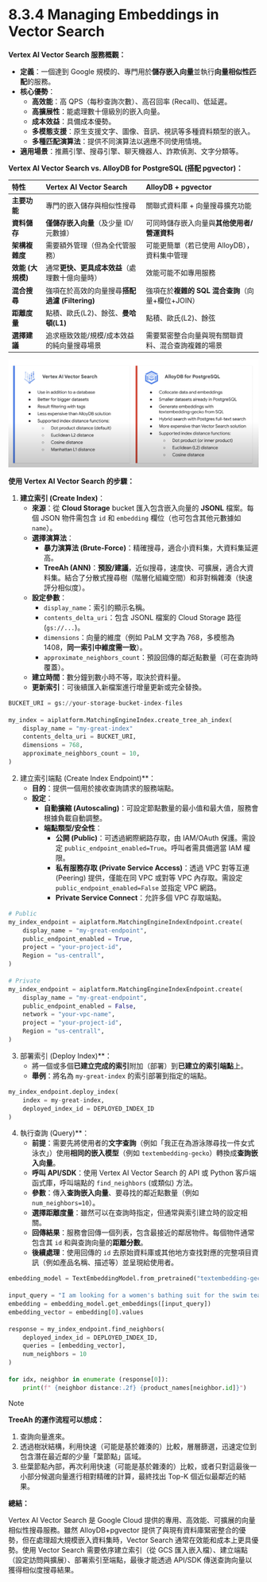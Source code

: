 # 8.3.4 Managing Embeddings in Vector Search

**Vertex AI Vector Search 服務概觀：**

- **定義**：一個達到 Google 規模的、專門用於**儲存嵌入向量**並執行**向量相似性匹配**的服務。
- **核心優勢**：
    - **高效能**：高 QPS（每秒查詢次數）、高召回率 (Recall)、低延遲。
    - **高擴展性**：能處理數十億級別的嵌入向量。
    - **成本效益**：具備成本優勢。
    - **多模態支援**：原生支援文字、圖像、音訊、視訊等多種資料類型的嵌入。
    - **多種匹配演算法**：提供不同演算法以適應不同使用情境。
- **適用場景**：推薦引擎、搜尋引擎、聊天機器人、詐欺偵測、文字分類等。

**Vertex AI Vector Search vs. AlloyDB for PostgreSQL (搭配 pgvector)：**

| 特性           | Vertex AI Vector Search         | AlloyDB + pgvector               |
| :----------- | :------------------------------ | :------------------------------- |
| **主要功能**     | 專門的嵌入儲存與相似性搜尋                   | 關聯式資料庫 + 向量搜尋擴充功能                |
| **資料儲存**     | **僅儲存嵌入向量**（及少量 ID/元數據）         | 可同時儲存嵌入向量與**其他使用者/營運資料**         |
| **架構複雜度**    | 需要額外管理（但為全代管服務）                 | 可能更簡單（若已使用 AlloyDB），資料集中管理       |
| **效能 (大規模)** | 通常**更快、更具成本效益**（處理數十億向量時）       | 效能可能不如專用服務                       |
| **混合搜尋**     | 強項在於高效的向量搜尋**搭配過濾 (Filtering)** | 強項在於**複雜的 SQL 混合查詢**（向量+欄位+JOIN） |
| **距離度量**     | 點積、歐氏(L2)、餘弦、**曼哈頓(L1)**        | 點積、歐氏(L2)、餘弦                     |
| **選擇建議**     | 追求極致效能/規模/成本效益的純向量搜尋場景          | 需要緊密整合向量與現有關聯資料、混合查詢複雜的場景        |
![gh](https://raw.githubusercontent.com/SeanChenR/img_gif/main/myimage/17436581240009n7j6k.png)


**使用 Vertex AI Vector Search 的步驟：**

1. **建立索引 (Create Index)**：
    - **來源**：從 **Cloud Storage** bucket 匯入包含嵌入向量的 **JSONL** 檔案。每個 JSON 物件需包含 `id` 和 `embedding` 欄位（也可包含其他元數據如 `name`）。
    - **選擇演算法**：
        - **暴力演算法 (Brute-Force)**：精確搜尋，適合小資料集，大資料集延遲高。
        - **TreeAh (ANN)**：**預設/建議**，近似搜尋，速度快、可擴展，適合大資料集。結合了分散式搜尋樹（階層化組織空間）和非對稱雜湊（快速評分相似度）。
    - **設定參數**：
        - `display_name`：索引的顯示名稱。
        - `contents_delta_uri`：包含 JSONL 檔案的 Cloud Storage 路徑 (`gs://...`)。
        - `dimensions`：向量的維度（例如 PaLM 文字為 768，多模態為 1408，**同一索引中維度需一致**）。
        - `approximate_neighbors_count`：預設回傳的鄰近點數量（可在查詢時覆蓋）。
    - **建立時間**：數分鐘到數小時不等，取決於資料量。
    - **更新索引**：可後續匯入新檔案進行增量更新或完全替換。

```Python
BUCKET_URI = gs://your-storage-bucket-index-files

my_index = aiplatform.MatchingEngineIndex.create_tree_ah_index(
	display_name = "my-great-index"
	contents_delta_uri = BUCKET_URI,
	dimensions = 768,
	approximate_neighbors_count = 10,
)
```

2. 建立索引端點 (Create Index Endpoint)**：
    - **目的**：提供一個用於接收查詢請求的服務端點。
    - **設定**：
        - **自動擴縮 (Autoscaling)**：可設定節點數量的最小值和最大值，服務會根據負載自動調整。
        - **端點類型/安全性**：
            - **公開 (Public)**：可透過網際網路存取，由 IAM/OAuth 保護。需設定 `public_endpoint_enabled=True`。呼叫者需具備適當 IAM 權限。
            - **私有服務存取 (Private Service Access)**：透過 VPC 對等互連 (Peering) 提供，僅能在同 VPC 或對等 VPC 內存取。需設定 `public_endpoint_enabled=False` 並指定 VPC 網路。
            - **Private Service Connect**：允許多個 VPC 存取端點。

```Python
# Public
my_index_endpoint = aiplatform.MatchingEngineIndexEndpoint.create(
	display_name = "my-great-endpoint",
	public_endpoint_enabled = True,
	project = "your-project-id",
	Region = "us-centrall",
)

# Private
my_index_endpoint = aiplatform.MatchingEngineIndexEndpoint.create(
	display_name = "my-great-endpoint",
	public_endpoint_enabled = False,
	network = "your-vpc-name",
	project = "your-project-id",
	Region = "us-centrall",
)
```

3. 部署索引 (Deploy Index)**：
    - 將一個或多個**已建立完成的索引**附加（部署）到**已建立的索引端點**上。
    - **舉例**：將名為 `my-great-index` 的索引部署到指定的端點。

```Python
my_index_endpoint.deploy_index(
	index = my-great-index,
	deployed_index_id = DEPLOYED_INDEX_ID
)
```

4. 執行查詢 (Query)**：
    - **前提**：需要先將使用者的**文字查詢**（例如「我正在為游泳隊尋找一件女式泳衣」）使用**相同的嵌入模型**（例如 `textembedding-gecko`）轉換成**查詢嵌入向量**。
    - **呼叫 API/SDK**：使用 Vertex AI Vector Search 的 API 或 Python 客戶端函式庫，呼叫端點的 `find_neighbors` (或類似) 方法。
    - **參數**：傳入**查詢嵌入向量**、要尋找的鄰近點數量（例如 `num_neighbors=10`）。
    - **選擇距離度量**：雖然可以在查詢時指定，但通常與索引建立時的設定相關。
    - **回傳結果**：服務會回傳一個列表，包含最接近的鄰居物件。每個物件通常包含其 `id` 和與查詢向量的**距離分數**。
    - **後續處理**：使用回傳的 `id` 去原始資料庫或其他地方查找對應的完整項目資訊（例如產品名稱、描述等）並呈現給使用者。

```Python
embedding_model = TextEmbeddingModel.from_pretrained("textembedding-gecko@002")

input_query = "I am looking for a women's bathing suit for the swim team"
embedding = embedding_model.get_embeddings([input_query])
embedding_vector = embedding[0].values

response = my_index_endpoint.find_neighbors(
	deployed_index_id = DEPLOYED_INDEX_ID,
	queries = [embedding_vector],
	num_neighbors = 10
)

for idx, neighbor in enumerate (response[0]):
	print(f" {neighbor distance:.2f} {product_names[neighbor.id]}")
```

> [!note]
> **TreeAh 的運作流程可以想成：**
> 1. 查詢向量進來。
> 2. 透過樹狀結構，利用快速（可能是基於雜湊的）比較，層層篩選，迅速定位到包含潛在最近鄰的少量「葉節點」區域。
> 3. 些葉節點內部，再次利用快速（可能是基於雜湊的）比較，或者只對這最後一小部分候選向量進行相對精確的計算，最終找出 Top-K 個近似最鄰近的結果。

**總結：**

Vertex AI Vector Search 是 Google Cloud 提供的專用、高效能、可擴展的向量相似性搜尋服務。雖然 AlloyDB+pgvector 提供了與現有資料庫緊密整合的優勢，但在處理超大規模嵌入資料集時，Vector Search 通常在效能和成本上更具優勢。使用 Vector Search 需要依序建立索引（從 GCS 匯入嵌入檔）、建立端點（設定訪問與擴展）、部署索引至端點，最後才能透過 API/SDK 傳送查詢向量以獲得相似度搜尋結果。